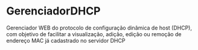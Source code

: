 # GerenciadorDHCP
Gerenciador WEB do protocolo de configuração dinâmica de host (DHCP), com objetivo de facilitar a visualização, adição, edição ou remoção de endereço MAC já cadastrado no servidor DHCP
